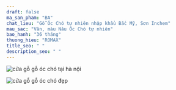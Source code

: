 ```yaml
---
draft: false
ma_san_pham: "BA"
chat_lieu: "Gỗ Óc Chó tự nhiên nhập khẩu Bắc Mỹ, Sơn Inchem"
mau_sac: "Vân, màu Nâu Óc Chó tự nhiên"
bao_hanh: "36 tháng"
thuong_hieu: "ROMAX"
title_seo: " "
description_seo: " "
---
```

![cửa gỗ gỗ óc chó tại hà nội](/img/cua-go/cg12/cua-go-oc-cho-cg12-00-1.webp)

![cửa gỗ gỗ óc chó đẹp](/img/cua-go/cg6/cua-go-oc-cho-cg6-00-1.webp)
